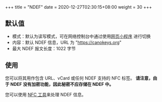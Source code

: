 +++
title = "NDEF"
date =  2020-12-27T02:30:15+08:00
weight = 30
+++

## 默认值

* 模式：默认为读写模式，可在网络控制台中通过使用[网页小程序](https://console.canokeys.org/) 进行切换
* 内容：默认 NDEF 信息，URL 为 "https://canokeys.org"
* 最大 NDEF 报文长度：1022 字节

## 使用

您可以将其用作包含 URL、vCard 或任何 NDEF 支持的 NFC 标签。
**请注意，由于 NDEF 没有加密功能，因此秘密不应存储在 NDEF 中。**


您可以使用 [NFC 工具](https://play.google.com/store/apps/details?id=com.wakdev.wdnfc)来处理 NDEF 信息。
